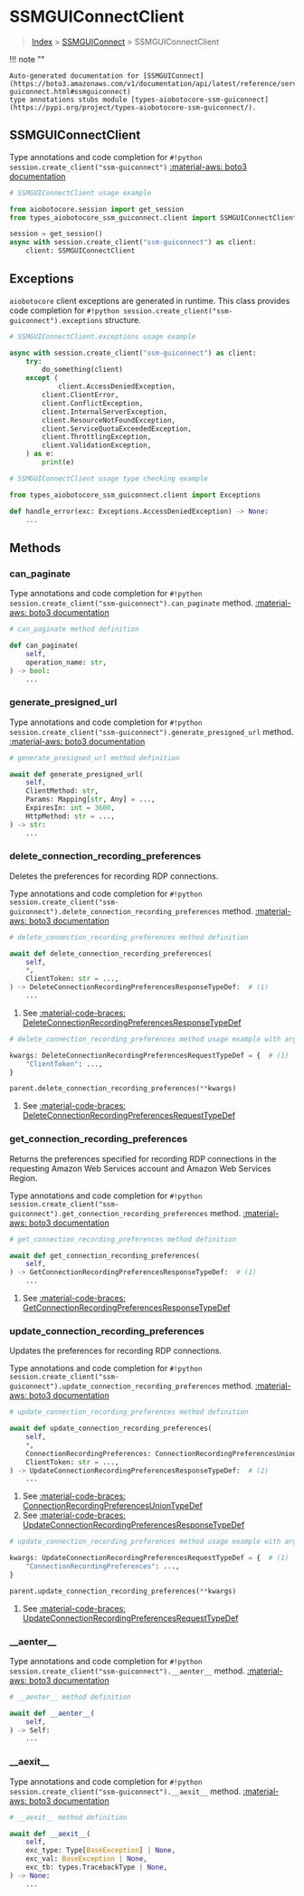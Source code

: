# SSMGUIConnectClient

> [Index](../README.md) > [SSMGUIConnect](./README.md) > SSMGUIConnectClient

!!! note ""

    Auto-generated documentation for [SSMGUIConnect](https://boto3.amazonaws.com/v1/documentation/api/latest/reference/services/ssm-guiconnect.html#ssmguiconnect)
    type annotations stubs module [types-aiobotocore-ssm-guiconnect](https://pypi.org/project/types-aiobotocore-ssm-guiconnect/).

## SSMGUIConnectClient

Type annotations and code completion for `#!python session.create_client("ssm-guiconnect")`
[:material-aws: boto3 documentation](https://boto3.amazonaws.com/v1/documentation/api/latest/reference/services/ssm-guiconnect.html#SSMGUIConnect.Client)

```python
# SSMGUIConnectClient usage example

from aiobotocore.session import get_session
from types_aiobotocore_ssm_guiconnect.client import SSMGUIConnectClient

session = get_session()
async with session.create_client("ssm-guiconnect") as client:
    client: SSMGUIConnectClient
```

## Exceptions


`aiobotocore` client exceptions are generated in runtime.
This class provides code completion for `#!python session.create_client("ssm-guiconnect").exceptions` structure.

```python
# SSMGUIConnectClient.exceptions usage example

async with session.create_client("ssm-guiconnect") as client:
    try:
        do_something(client)
    except (
            client.AccessDeniedException,
        client.ClientError,
        client.ConflictException,
        client.InternalServerException,
        client.ResourceNotFoundException,
        client.ServiceQuotaExceededException,
        client.ThrottlingException,
        client.ValidationException,
    ) as e:
        print(e)
```

```python
# SSMGUIConnectClient usage type checking example

from types_aiobotocore_ssm_guiconnect.client import Exceptions

def handle_error(exc: Exceptions.AccessDeniedException) -> None:
    ...
```


## Methods


### can\_paginate



Type annotations and code completion for `#!python session.create_client("ssm-guiconnect").can_paginate` method.
[:material-aws: boto3 documentation](https://boto3.amazonaws.com/v1/documentation/api/latest/reference/services/ssm-guiconnect/client/can_paginate.html)

```python
# can_paginate method definition

def can_paginate(
    self,
    operation_name: str,
) -> bool:
    ...
```


### generate\_presigned\_url



Type annotations and code completion for `#!python session.create_client("ssm-guiconnect").generate_presigned_url` method.
[:material-aws: boto3 documentation](https://boto3.amazonaws.com/v1/documentation/api/latest/reference/services/ssm-guiconnect/client/generate_presigned_url.html)

```python
# generate_presigned_url method definition

await def generate_presigned_url(
    self,
    ClientMethod: str,
    Params: Mapping[str, Any] = ...,
    ExpiresIn: int = 3600,
    HttpMethod: str = ...,
) -> str:
    ...
```


### delete\_connection\_recording\_preferences

Deletes the preferences for recording RDP connections.

Type annotations and code completion for `#!python session.create_client("ssm-guiconnect").delete_connection_recording_preferences` method.
[:material-aws: boto3 documentation](https://boto3.amazonaws.com/v1/documentation/api/latest/reference/services/ssm-guiconnect/client/delete_connection_recording_preferences.html)

```python
# delete_connection_recording_preferences method definition

await def delete_connection_recording_preferences(
    self,
    *,
    ClientToken: str = ...,
) -> DeleteConnectionRecordingPreferencesResponseTypeDef:  # (1)
    ...
```

1. See [:material-code-braces: DeleteConnectionRecordingPreferencesResponseTypeDef](./type_defs.md#deleteconnectionrecordingpreferencesresponsetypedef)


```python
# delete_connection_recording_preferences method usage example with argument unpacking

kwargs: DeleteConnectionRecordingPreferencesRequestTypeDef = {  # (1)
    "ClientToken": ...,
}

parent.delete_connection_recording_preferences(**kwargs)
```

1. See [:material-code-braces: DeleteConnectionRecordingPreferencesRequestTypeDef](./type_defs.md#deleteconnectionrecordingpreferencesrequesttypedef)

### get\_connection\_recording\_preferences

Returns the preferences specified for recording RDP connections in the
requesting Amazon Web Services account and Amazon Web Services Region.

Type annotations and code completion for `#!python session.create_client("ssm-guiconnect").get_connection_recording_preferences` method.
[:material-aws: boto3 documentation](https://boto3.amazonaws.com/v1/documentation/api/latest/reference/services/ssm-guiconnect/client/get_connection_recording_preferences.html)

```python
# get_connection_recording_preferences method definition

await def get_connection_recording_preferences(
    self,
) -> GetConnectionRecordingPreferencesResponseTypeDef:  # (1)
    ...
```

1. See [:material-code-braces: GetConnectionRecordingPreferencesResponseTypeDef](./type_defs.md#getconnectionrecordingpreferencesresponsetypedef)



### update\_connection\_recording\_preferences

Updates the preferences for recording RDP connections.

Type annotations and code completion for `#!python session.create_client("ssm-guiconnect").update_connection_recording_preferences` method.
[:material-aws: boto3 documentation](https://boto3.amazonaws.com/v1/documentation/api/latest/reference/services/ssm-guiconnect/client/update_connection_recording_preferences.html)

```python
# update_connection_recording_preferences method definition

await def update_connection_recording_preferences(
    self,
    *,
    ConnectionRecordingPreferences: ConnectionRecordingPreferencesUnionTypeDef,  # (1)
    ClientToken: str = ...,
) -> UpdateConnectionRecordingPreferencesResponseTypeDef:  # (2)
    ...
```

1. See [:material-code-braces: ConnectionRecordingPreferencesUnionTypeDef](#connectionrecordingpreferencesuniontypedef)
2. See [:material-code-braces: UpdateConnectionRecordingPreferencesResponseTypeDef](./type_defs.md#updateconnectionrecordingpreferencesresponsetypedef)


```python
# update_connection_recording_preferences method usage example with argument unpacking

kwargs: UpdateConnectionRecordingPreferencesRequestTypeDef = {  # (1)
    "ConnectionRecordingPreferences": ...,
}

parent.update_connection_recording_preferences(**kwargs)
```

1. See [:material-code-braces: UpdateConnectionRecordingPreferencesRequestTypeDef](./type_defs.md#updateconnectionrecordingpreferencesrequesttypedef)

### \_\_aenter\_\_



Type annotations and code completion for `#!python session.create_client("ssm-guiconnect").__aenter__` method.
[:material-aws: boto3 documentation](https://boto3.amazonaws.com/v1/documentation/api/latest/reference/services/ssm-guiconnect.html#SSMGUIConnect.Client)

```python
# __aenter__ method definition

await def __aenter__(
    self,
) -> Self:
    ...
```


### \_\_aexit\_\_



Type annotations and code completion for `#!python session.create_client("ssm-guiconnect").__aexit__` method.
[:material-aws: boto3 documentation](https://boto3.amazonaws.com/v1/documentation/api/latest/reference/services/ssm-guiconnect.html#SSMGUIConnect.Client)

```python
# __aexit__ method definition

await def __aexit__(
    self,
    exc_type: Type[BaseException] | None,
    exc_val: BaseException | None,
    exc_tb: types.TracebackType | None,
) -> None:
    ...
```





